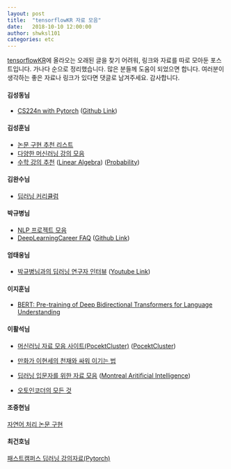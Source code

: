 ```yaml
---
layout: post
title:  "tensorflowKR 자료 모음"
date:   2018-10-10 12:00:00
author: shwksl101
categories: etc
---
```


[tensorflowKR](https://www.facebook.com/groups/TensorFlowKR/)에 올라오는 오래된 글을 찾기 어려워, 링크와 자료를 따로 모아둔 포스트입니다.
가나다 순으로 정리했습니다.
많은 분들께 도움이 되었으면 합니다. 여러분이 생각하는 좋은 자료나 링크가 있다면 댓글로 남겨주세요.
감사합니다.

#### 김성동님
* [CS224n with Pytorch](https://www.facebook.com/groups/TensorFlowKR/permalink/557667904574272/) ([Github Link](https://github.com/DSKSD/DeepNLP-models-Pytorch))

#### 김성훈님
* [논문 구현 추천 리스트](https://www.facebook.com/groups/TensorFlowKR/permalink/683550341986027/)  
* [다양한 머신러닝 강의 모음](https://www.facebook.com/groups/TensorFlowKR/permalink/576695412671521/)  
* [수학 강의 추천](https://www.facebook.com/groups/TensorFlowKR/permalink/752194238454970/)
([Linear Algebra](https://www.youtube.com/watch?v=ZK3O402wf1c&list=PLE7DDD91010BC51F8&index=1))
([Probability](https://www.youtube.com/watch?v=KbB0FjPg0mw&list=PL2SOU6wwxB0uwwH80KTQ6ht66KWxbzTIo&index=1))

#### 김완수님
* [딥러닝 커리큘럼](https://www.facebook.com/groups/TensorFlowKR/permalink/752274848446909/)

#### 박규병님
* [NLP 프로젝트 모음](https://www.facebook.com/groups/TensorFlowKR/permalink/759277004413360/)
* [DeepLearningCareer FAQ](https://www.facebook.com/groups/TensorFlowKR/permalink/744044119269982/) ([Github Link](https://github.com/Kyubyong/dl_career_faq))

#### 엄태웅님
* [박규병님과의 딥러닝 연구자 인터뷰](https://www.facebook.com/groups/TensorFlowKR/permalink/763243264016734/) ([Youtube Link](https://www.youtube.com/watch?v=LqEOEJc2NGA&list=PL0oFI08O71gKEXITQ7OG2SCCXkrtid7Fq&t=0s&index=42))

#### 이지훈님

* [BERT: Pre-training of Deep Bidirectional Transformers for Language Understanding](https://www.facebook.com/groups/TensorFlowKR/permalink/767590103582050/)

#### 이활석님
* [머신러닝 자료 모음 사이트(PocektCluster)](https://www.facebook.com/groups/TensorFlowKR/permalink/761143780893349/)
([PocektCluster](https://blog.pocketcluster.io/))

* [만화가 이현세의 천재와 싸워 이기는 법](https://www.facebook.com/groups/TensorFlowKR/permalink/468480420159688/)  

* [딥러닝 입문자를 위한 자료 모음](https://www.facebook.com/groups/TensorFlowKR/permalink/741563959517998/)
([Montreal Aritificial Intelligence](https://montrealartificialintelligence.com/))

* [오토인코더의 모든 것](https://www.facebook.com/groups/TensorFlowKR/permalink/645625035778558/)

#### 조중현님
[자연어 처리 논문 구현](https://www.facebook.com/groups/TensorFlowKR/permalink/765424337131960/)

#### 최건호님
[패스트캠퍼스 딥러닝 강의자료(Pytorch)](https://www.facebook.com/groups/TensorFlowKR/permalink/534667666874296/)
